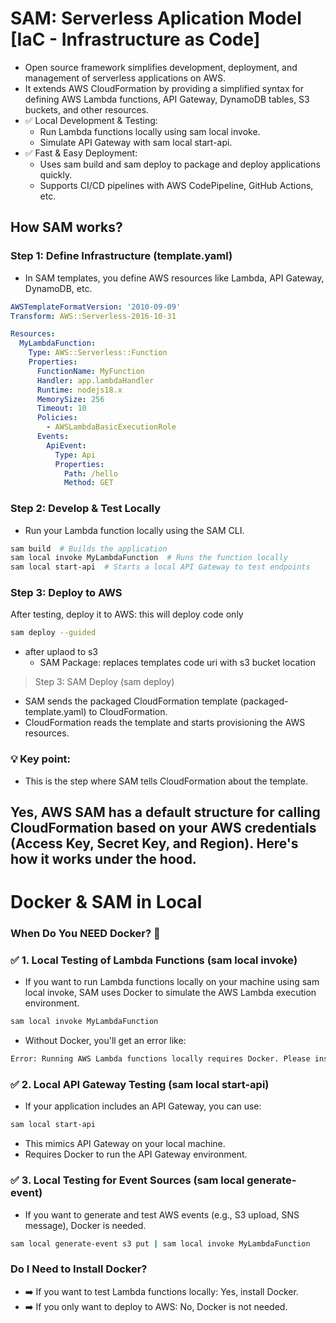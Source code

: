 # SAM: Serverless Aplication Model [IaC - Infrastructure as Code]

- Open source framework simplifies development, deployment, and management of serverless applications on AWS.
- It extends AWS CloudFormation by providing a simplified syntax for defining AWS Lambda functions, API Gateway, DynamoDB tables, S3 buckets, and other resources.
- ✅ Local Development & Testing:
  - Run Lambda functions locally using sam local invoke.
  - Simulate API Gateway with sam local start-api.
- ✅ Fast & Easy Deployment:
  - Uses sam build and sam deploy to package and deploy applications quickly.
  - Supports CI/CD pipelines with AWS CodePipeline, GitHub Actions, etc.

## How SAM works?

### Step 1: Define Infrastructure (template.yaml)
- In SAM templates, you define AWS resources like Lambda, API Gateway, DynamoDB, etc.
```yaml
AWSTemplateFormatVersion: '2010-09-09'
Transform: AWS::Serverless-2016-10-31

Resources:
  MyLambdaFunction:
    Type: AWS::Serverless::Function
    Properties:
      FunctionName: MyFunction
      Handler: app.lambdaHandler
      Runtime: nodejs18.x
      MemorySize: 256
      Timeout: 10
      Policies:
        - AWSLambdaBasicExecutionRole
      Events:
        ApiEvent:
          Type: Api
          Properties:
            Path: /hello
            Method: GET
```
### Step 2: Develop & Test Locally
- Run your Lambda function locally using the SAM CLI.
```sh
sam build  # Builds the application
sam local invoke MyLambdaFunction  # Runs the function locally
sam local start-api  # Starts a local API Gateway to test endpoints
```
### Step 3: Deploy to AWS
After testing, deploy it to AWS: this will deploy code only
```sh
sam deploy --guided
```
- after uplaod to s3 
   - SAM Package: replaces templates code uri with s3 bucket location

> Step 3: SAM Deploy (sam deploy)
- SAM sends the packaged CloudFormation template (packaged-template.yaml) to CloudFormation.
- CloudFormation reads the template and starts provisioning the AWS resources.
### 💡 Key point:
- This is the step where SAM tells CloudFormation about the template.

## Yes, AWS SAM has a default structure for calling CloudFormation based on your AWS credentials (Access Key, Secret Key, and Region). Here's how it works under the hood.
# Docker & SAM in Local

### When Do You NEED Docker? 🐳
### ✅ 1. Local Testing of Lambda Functions (sam local invoke)
- If you want to run Lambda functions locally on your machine using sam local invoke, SAM uses Docker to simulate the AWS Lambda execution environment.
```sh
sam local invoke MyLambdaFunction
```
- Without Docker, you'll get an error like:
```txt
Error: Running AWS Lambda functions locally requires Docker. Please install Docker and try again.
```
### ✅ 2. Local API Gateway Testing (sam local start-api)
- If your application includes an API Gateway, you can use:
```sh
sam local start-api
```
- This mimics API Gateway on your local machine.
- Requires Docker to run the API Gateway environment.
### ✅ 3. Local Testing for Event Sources (sam local generate-event)
- If you want to generate and test AWS events (e.g., S3 upload, SNS message), Docker is needed.
```sh
sam local generate-event s3 put | sam local invoke MyLambdaFunction
```
### Do I Need to Install Docker?
- ➡️ If you want to test Lambda functions locally: Yes, install Docker.
- ➡️ If you only want to deploy to AWS: No, Docker is not needed.